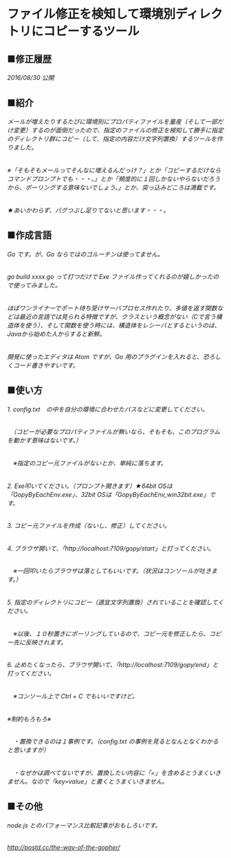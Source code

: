 # ファイル修正を検知して環境別ディレクトリにコピーするツール
## ■修正履歴
###### 2016/08/30 公開
## ■紹介
###### メールが増えたりするたびに環境別にプロパティファイルを量産（そして一部だけ変更）するのが面倒だったので、指定のファイルの修正を検知して勝手に指定のディレクトリ群にコピー（して、指定の内容だけ文字列置換）するツールを作りました。
###### ※「そもそもメールってそんなに増えるんだっけ？」とか「コピーするだけならコマンドプロンプトでも・・・。」とか「頻度的に１回しかないやらないだろうから、ポーリングする意味ないでしょう。」とか、突っ込みどころは満載です。
###### ★あいかわらず、バグつぶし足りてないと思います・・・。
## ■作成言語
###### Go です。が、Go ならではのゴルーチンは使ってません。
###### go build xxxx.go って打つだけで Exe ファイル作ってくれるのが嬉しかったので使ってみました。
###### ほぼワンライナーでポート待ち受けサーバプロセス作れたり、多値を返す関数などは最近の言語では見られる特徴ですが、クラスという概念がない（Cで言う構造体を使う）、そして関数を使う時には、構造体をレシーバとするというのは、Javaから始めた人からすると新鮮。
###### 開発に使ったエディタは Atom ですが、Go 用のプラグインを入れると、恐ろしくコード書きやすいです。
## ■使い方
###### 1. config.txt　の中を自分の環境に合わせたパスなどに変更してください。
###### 　（コピーが必要なプロパティファイルが無いなら、そもそも、このプログラムを動かす意味はないです。）
###### 　※指定のコピー元ファイルがないとか、単純に落ちます。
###### 2. Exe叩いてください。（プロンプト開きます）★64bit OSは「GopyByEachEnv.exe」、32bit OSは「GopyByEachEnv_win32bit.exe」です。
###### 3. コピー元ファイルを作成（ないし、修正）してください。
###### 4. ブラウザ開いて、「http://localhost:7109/gopy/start」と打ってください。
###### 　※一回叩いたらブラウザは落としてもいいです。（状況はコンソールが吐きます。）
###### 5. 指定のディレクトリにコピー（適宜文字列置換）されていることを確認してください。
###### 　※以後、１０秒置きにポーリングしているので、コピー元を修正したら、コピー先に反映されます。
###### 6. 止めたくなったら、ブラウザ開いて、「http://localhost:7109/gopy/end」と打ってください。
###### 　※コンソール上で Ctrl + C でもいいですけど。
###### ※制約もろもろ※
###### 　・置換できるのは１事例です。（config.txt の事例を見るとなんとなくわかると思いますが）
###### 　・なぜかは調べてないですが、置換したい内容に「=」を含めるとうまくいきません。なので「key=value」と書くとうまくいきません。
## ■その他
###### node.js とのパフォーマンス比較記事がおもしろいです。
###### http://postd.cc/the-way-of-the-gopher/
